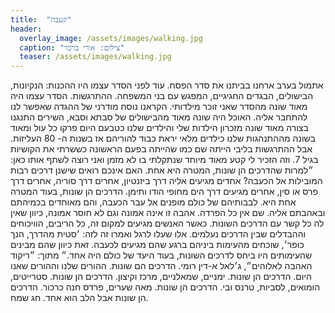 ```yaml
---
title:  "קעבה"
header:
  overlay_image: /assets/images/walking.jpg
  caption: "צילום: אורי ברכר"
  teaser: /assets/images/walking.jpg
---
```

<!--more-->
אתמול בערב ארחנו בביתנו את סדר הפסח. עוד לפני הסדר עצמו היו ההכנות: הנקיונות, הבישולים, הבגדים החגיגיים, המפגש עם בני המשפחה. ההתרגשות.
הסדר עצמו היה מאוד שונה מהסדר שאני זוכר מילדותי. הקראנו נוסח מודרני של ההגדה שאפשר לנו להתחבר אליה. האוכל היה שונה מאוד מהבישולים של סבתא וסבא, השירים התנגנו בצורה מאוד שונה מזכרון הילדות שלי והילדים שלנו כטבעם היום פרקו כל עול ומאוד בשונה מההתנהגות שלנו כילדים מלאי יראת כבוד להוריהם אז בשנות ה- 80 העליזות.
אבל ההתרגשות בליבי הייתה שם כמו שהייתה בפעם הראשונה כששרתי את הקושיות בגיל 7. וזה הזכיר לי קטע מאוד מיוחד שנתקלתי בו לא מזמן ואני רוצה לשתף אותו כאן:
״למרות שהדרכים הן שונות, המטרה היא אחת. האם אינכם רואים שישנן דרכים רבות המובילות אל הכעבה? אחדים מגיעים אליה דרך ביזנטיון, אחרים דרך סוריה, אחרים דרך פרס או סין, אחרים מגיעים דרך הים מחופי הודו ותימן. הדרכים הן שונות, בעוד המטרה אחת היא. לבבותיהם של כולם מופנים אל עבר הכעבה, והם מאוחדים בכמיהתם ובאהבתם אליה. שם אין כל הפרדה. אהבה זו אינה אמונה וגם לא חוסר אמונה, כיוון שאין לה כל קשר עם הדרכים השונות. כאשר האנשים מגיעים למקום זה, כל הריבים, הוויכוחים וההבדלים שבין הדרכים נעלמים. אלו שעלו לרגל ואמרו זה לזה: ׳סטית מהדרך, הנך כופר׳, שוכחים מהעימות ביניהם ברגע שהם מגיעים לכעבה. זאת כיוון שהם מבינים שהעימותים היו ביחס לדרכים השונות, בעוד היעד של כולם היה אחד.״
מתוך: ״ריקוד האהבה לאלוהים״, ג׳לאל א-דין רומי.
הדרכים הם שונות. ההורים שלנו וההורים שאנו היום. הדרכים הן שונות. ימניים, שמאלניים, מרכז וקיצון. הדרכים הן שונות. סטרייטים, הומואים, לסביות, טרנס ובי. הדרכים הן שונות. מאה שערים, פרדס חנה כרכור. הדרכים הן שונות אבל הלב הוא אחד.
חג שמח.